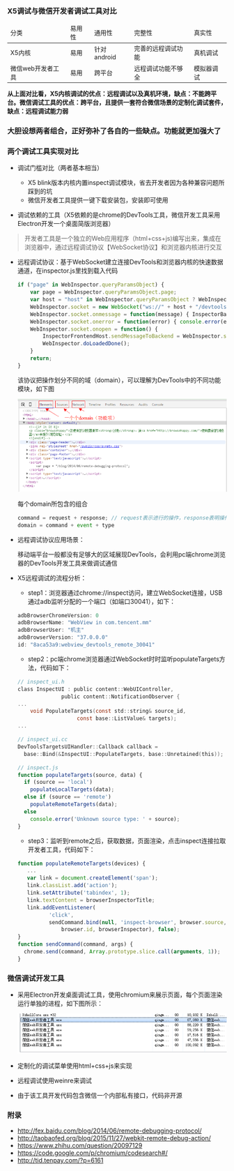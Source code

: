### X5调试与微信开发者调试工具对比

<table cellpadding="0" cellspacing="0">
  <thead><tr><td>分类</td><td>易用性</td><td>通用性</td><td>完整性</td><td>真实性</td></tr></thead>
  <tbody>
    <tr><td>X5内核</td><td>易用</td><td>针对android</td><td>完善的远程调试功能</td><td>真机调试</td></tr>
    <tr><td>微信web开发者工具</td><td>易用</td><td>跨平台</td><td>远程调试功能不够全</td><td>模拟器调试</td></tr>
  </tbody>
</table>

__从上面对比看，X5内核调试的优点：远程调试以及真机环境，缺点：不能跨平台。微信调试工具的优点：跨平台，且提供一套符合微信场景的定制化调试套件，缺点：远程调试能力弱__

### 大胆设想两者组合，正好弥补了各自的一些缺点。功能就更加强大了

### 两个调试工具实现对比

* 调试门槛对比（两者基本相当）

  * X5 blink版本内核内置inspect调试模块，省去开发者因为各种兼容问题所踩到的坑
  * 微信开发者工具提供一键下载安装包，安装即可使用

* 调试依赖的工具（X5依赖的是chrome的DevTools工具，微信开发工具采用Electron开发一个桌面简版浏览器）

> 开发者工具是一个独立的Web应用程序（html+css+js)编写出来，集成在浏览器中，通过远程调试协议【WebSocket协议】和浏览器内核进行交互

  * 远程调试协议：基于WebSocket建立连接DevTools和浏览器内核的快速数据通道，在inspector.js里找到载入代码

    ```js
    if ("page" in WebInspector.queryParamsObject) {
        var page = WebInspector.queryParamsObject.page;
        var host = "host" in WebInspector.queryParamsObject ? WebInspector.queryParamsObject.host : window.location.host;
        WebInspector.socket = new WebSocket("ws://" + host + "/devtools/page/" + page);
        WebInspector.socket.onmessage = function(message) { InspectorBackend.dispatch(message.data); }
        WebInspector.socket.onerror = function(error) { console.error(error); }
        WebInspector.socket.onopen = function() {
            InspectorFrontendHost.sendMessageToBackend = WebInspector.socket.send.bind(WebInspector.socket);
            WebInspector.doLoadedDone();
        }
        return;
    }
    ```

    该协议把操作划分不同的域（domain），可以理解为DevTools中的不同功能模块，如下图

      ![Alt text](https://raw.githubusercontent.com/zqjflash/webview-debug/master/websocket.png)

    每个domain所包含的组合

    ```js
    command = request + response; // request表示进行的操作，response表明操作状态
    domain = command + event + type
    ```    

  * 远程调试协议应用场景：

    移动端平台一般都没有足够大的区域展现DevTools，会利用pc端chrome浏览器的DevTools开发工具来做调试通信

  * X5远程调试的流程分析：

    * step1：浏览器通过chrome://inspect访问，建立WebSocket连接，USB通过adb监听分配的一个端口（如端口30041），如下：

    ```js
    adbBrowserChromeVersion: 0
    adbBrowserName: "WebView in com.tencent.mm"
    adbBrowserUser: "机主"
    adbBrowserVersion: "37.0.0.0"
    id: "8aca53a9:webview_devtools_remote_30041"
    ```

    * step2：pc端chrome浏览器通过WebSocket时时监听populateTargets方法，代码如下：

    ```c
    // inspect_ui.h
    class InspectUI : public content::WebUIController,
                  public content::NotificationObserver {
    ...
        void PopulateTargets(const std::string& source_id,
                       const base::ListValue& targets);   
    ...
    ```

    ```c
    // inspect_ui.cc
    DevToolsTargetsUIHandler::Callback callback =
      base::Bind(&InspectUI::PopulateTargets, base::Unretained(this));
    ```

    ```js
    // inspect.js
    function populateTargets(source, data) {
      if (source == 'local')
        populateLocalTargets(data);
      else if (source == 'remote')
        populateRemoteTargets(data);
      else
        console.error('Unknown source type: ' + source);
    }
    ```

    * step3：监听到remote之后，获取数据，页面渲染，点击inspect连接拉取开发者工具，代码如下：

    ```js
    function populateRemoteTargets(devices) {
       ...
       var link = document.createElement('span');
       link.classList.add('action');
       link.setAttribute('tabindex', 1);
       link.textContent = browserInspectorTitle;
       link.addEventListener(
              'click',
              sendCommand.bind(null, 'inspect-browser', browser.source,
                  browser.id, browserInspector), false);
    }
    function sendCommand(command, args) {
      chrome.send(command, Array.prototype.slice.call(arguments, 1));
    }
    ```

### 微信调试开发工具

* 采用Electron开发桌面调试工具，使用chromium来展示页面，每个页面渲染运行单独的进程，如下图所示：

  ![Alt text](https://raw.githubusercontent.com/zqjflash/webview-debug/master/chromium_process.png)

* 定制化的调试菜单使用html+css+js来实现

* 远程调试使用weinre来调试

* 由于该工具开发代码包含微信一个内部私有接口，代码非开源


### 附录

* http://fex.baidu.com/blog/2014/06/remote-debugging-protocol/
* http://taobaofed.org/blog/2015/11/27/webkit-remote-debug-action/
* https://www.zhihu.com/question/20097129
* https://code.google.com/p/chromium/codesearch#/
* http://tid.tenpay.com/?p=6161